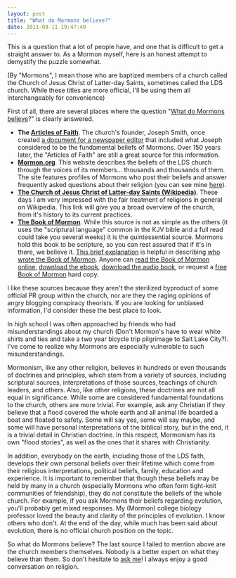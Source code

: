 ```yaml
---
layout: post
title: "What do Mormons believe?"
date: 2011-09-11 19:47:49
---
```


This is a question that a lot of people have, and one that is difficult to get a straight answer to. As a Mormon myself, here is an honest attempt to demystify the puzzle somewhat.

(By "Mormons", I mean those who are baptized members of a church called the Church of Jesus Christ of Latter-day Saints, sometimes called the LDS church. While these titles are more official, I'll be using them all interchangeably for convenience)

First of all, there are several places where the question "<a href="http://mormon.org" target="_blank" rel="noopener noreferrer" title="What do Mormons believe">What do Mormons believe</a>?" is clearly answered.

*   **The <a href="http://lds.org/scriptures/pgp/a-of-f/1?lang=eng" target="_blank" rel="noopener noreferrer" title="LDS Articles of Faith">Articles of Faith</a>**. The church's founder, Joseph Smith, once created <a href="http://en.wikipedia.org/wiki/Wentworth_letter" target="_blank" rel="noopener noreferrer" title="Wentworth Letter">a document for a newspaper editor</a> that included what Joseph considered to be the fundamental beliefs of Mormons. Over 150 years later, the "Articles of Faith" are still a great source for this information.
*   <a href="http://mormon.org" target="_blank" rel="noopener noreferrer" title="What do Mormons Believe"><strong>Mormon.org</strong></a>. This website describes the beliefs of the LDS church through the voices of its members... thousands and thousands of them. The site features profiles of Mormons who post their beliefs and answer frequently asked questions about their religion (you can see mine <a href="http://mormon.org/me/1NGX/" target="_blank" rel="noopener noreferrer" title="Bryan at Mormon.org">here</a>).
*   <a href="http://en.wikipedia.org/wiki/The_Church_of_Jesus_Christ_of_Latter-day_Saints" target="_blank" rel="noopener noreferrer" title="The LDS Church (Wikipedia)"><strong>The Church of Jesus Christ of Latter-day Saints (Wikipedia)</strong></a>. These days I am very impressed with the fair treatment of religions in general on Wikipedia. This link will give you a broad overview of the church, from it's history to its current practices.
*   <a href="http://lds.org/scriptures/bofm?lang=eng" target="_blank" rel="noopener noreferrer" title="The Book of Mormon"><strong>The Book of Mormon</strong></a>. While this source is not as simple as the others (it uses the "scriptural language" common in the KJV bible and a full read could take you several weeks) it is the quintessential source. Mormons hold this book to be scripture, so you can rest assured that if it's in there, we believe it. <a href="http://lds.org/scriptures/bofm/explanation?lang=eng" target="_blank" rel="noopener noreferrer" title="Book of Mormon Explanation ">This brief explanation</a> is helpful in describing <a href="http://youtu.be/CkKblIMfmjI" target="_blank" rel="noopener noreferrer" title="Who wrote the Book of Mormon [VIDEO]">who wrote the Book of Mormon</a>. Anyone can <a href="http://lds.org/scriptures/bofm?lang=eng" target="_blank" rel="noopener noreferrer" title="The Book of Mormon Online">read the Book of Mormon online</a>, <a href="http://www.gutenberg.org/ebooks/17" target="_blank" rel="noopener noreferrer" title="Download the Book of Mormon ebook">download the ebook</a>, <a href="http://lds.org/mp3/display/0,18692,5297-41,00.html" target="_blank" rel="noopener noreferrer" title="Download the Book of Mormon Audiobook">download the audio book</a>, or request a <a href="http://mormon.org/free-book-of-mormon/" target="_blank" rel="noopener noreferrer" title="Free Book of Mormon">free Book of Mormon</a> hard copy.

I like these sources because they aren't the sterilized byproduct of some official PR group within the church, nor are they the raging opinions of angry blogging conspiracy theorists. If you are looking for unbiased information, I'd consider these the best place to look.

In high school I was often approached by friends who had misunderstandings about my church (Don't Mormon's have to wear white shirts and ties and take a two year bicycle trip pilgrimage to Salt Lake City?). I've come to realize why Mormons are especially vulnerable to such misunderstandings.

Mormonism, like any other religion, believes in hundreds or even thousands of doctrines and principles, which stem from a variety of sources, including scriptural sources, interpretations of those sources, teachings of church leaders, and others. Also, like other religions, these doctrines are not all equal in significance. While some are considered fundamental foundations to the church, others are more trivial. For example, ask any Christian if they believe that a flood covered the whole earth and all animal life boarded a boat and floated to safety. Some will say yes, some will say maybe, and some will have personal interpretations of the biblical story, but in the end, it is a trivial detail in Christian doctrine. In this respect, Mormonism has its own "flood stories", as well as the ones that it shares with Christianity.

In addition, everybody on the earth, including those of the LDS faith, develops their own personal beliefs over their lifetime which come from their religious interpretations, political beliefs, family, education and experience. It is important to remember that though these beliefs may be held by many in a church (especially Mormons who often form tight-knit communities of friendship), they do not constitute the beliefs of the whole church. For example, if you ask Mormons their beliefs regarding evolution, you'll probably get mixed responses. My (Mormon) college biology professor loved the beauty and clarity of the principles of evolution. I know others who don't. At the end of the day, while much has been said about evolution, there is no official church position on the topic.

So what do Mormons believe? The last source I failed to mention above are the church members themselves. Nobody is a better expert on what they believe than them. So don't hesitate to <a href="http://www.bryanbraun.com/contact" target="_blank" rel="noopener noreferrer" title="Contact Me">ask me</a>! I always enjoy a good conversation on religion.
